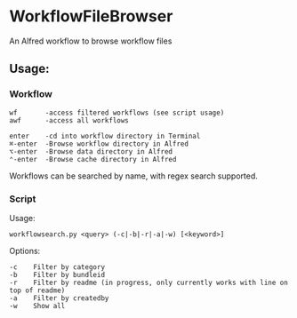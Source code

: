 # WorkflowFileBrowser
An Alfred workflow to browse workflow files
## Usage:
### Workflow

    wf       -access filtered workflows (see script usage)
    awf      -access all workflows
    
    enter    -cd into workflow directory in Terminal
    ⌘-enter  -Browse workflow directory in Alfred
    ⌥-enter  -Browse data directory in Alfred
    ⌃-enter  -Browse cache directory in Alfred

Workflows can be searched by name, with regex search supported.

### Script
Usage:

    workflowsearch.py <query> (-c|-b|-r|-a|-w) [<keyword>]
    
Options:

    -c    Filter by category
    -b    Filter by bundleid
    -r    Filter by readme (in progress, only currently works with line on top of readme)
    -a    Filter by createdby
    -w    Show all
